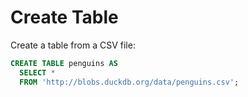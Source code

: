 # Create Table

Create a table from a CSV file:

```sql
CREATE TABLE penguins AS
  SELECT *
  FROM 'http://blobs.duckdb.org/data/penguins.csv';
```
